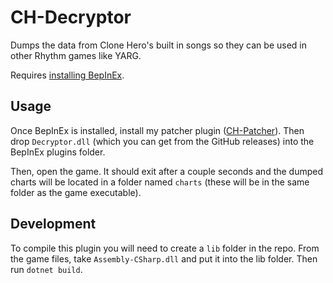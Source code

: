 # CH-Decryptor

Dumps the data from Clone Hero's built in songs so they can be used in other Rhythm games like YARG.

Requires [installing BepInEx](https://docs.bepinex.dev/articles/user_guide/installation/index.html).

## Usage

Once BepInEx is installed, install my patcher plugin ([CH-Patcher](https://github.com/willemml/CH-Patcher)). 
Then drop `Decryptor.dll` (which you can get from the GitHub releases) into the BepInEx plugins folder.

Then, open the game. It should exit after a couple seconds and the dumped charts will be located in
a folder named `charts` (these will be in the same folder as the game executable).

## Development

To compile this plugin you will need to create a `lib` folder in the repo. From the game files,
take `Assembly-CSharp.dll` and put it into the lib folder. Then run `dotnet build`.
